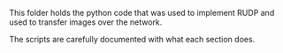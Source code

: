 This folder holds the python code that was used to implement RUDP and used to transfer images over the network.

The scripts are carefully documented with what each section does. 
